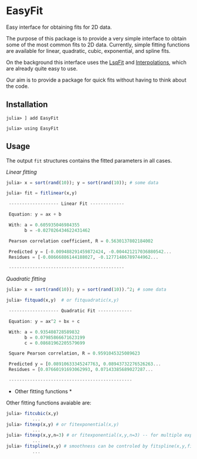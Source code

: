 # EasyFit

Easy interface for obtaining fits for 2D data.

The purpose of this package is to provide a very simple interface to obtain
some of the most common fits to 2D data. Currently, simple fitting functions
are available for linear, quadratic, cubic, exponential, and spline fits.

On the background this interface uses the [LsqFit](https://github.com/JuliaNLSolvers/LsqFit.jl)
and [Interpolations](https://github.com/JuliaMath/Interpolations.jl), which are already
quite easy to use.

Our aim is to provide a package for quick fits without having to think about the code.

## Installation

```
julia> ] add EasyFit

julia> using EasyFit

```

## Usage

The output `fit` structures contains the fitted parameters in all cases.


*Linear fitting*

```julia
julia> x = sort(rand(10)); y = sort(rand(10)); # some data

julia> fit = fitlinear(x,y)

 ------------------- Linear Fit ------------- 

 Equation: y = ax + b 

 With: a = 0.605935046984355
       b = -0.027026434622431462

 Pearson correlation coefficient, R = 0.5630137802184002

 Predicted y = [-0.009488291459872424, -0.004421217036880542...
 Residues = [-0.08666886144188027, -0.12771486789744962...

 -------------------------------------------- 

```

*Quadratic fitting*

```julia
julia> x = sort(rand(10)); y = sort(rand(10)).^2; # some data

julia> fitquad(x,y)  # or fitquadratic(x,y)

 ------------------- Quadratic Fit ------------- 

 Equation: y = ax^2 + bx + c 

 With: a = 0.935408728589832
       b = 0.07985866671623199
       c = 0.08681962205579699

 Square Pearson correlation, R = 0.9591045325089623

 Predicted y = [0.08910633345247763, 0.08943732276526263...
 Residues = [0.07660191693062993, 0.07143385689027287...

 ----------------------------------------------- 

```

* Other fitting functions *

Other fitting functions avaiable are:

```julia
julia> fitcubic(x,y)
          ...
julia> fitexp(x,y) # or fitexponential(x,y)
          ...
julia> fitexp(x,y,n=3) # or fitexponential(x,y,n=3) -- for multiple exponentials 
          ...
julia> fitspline(x,y) # smoothness can be controled by fitspline(x,y,fine=1000)
          ...

```



